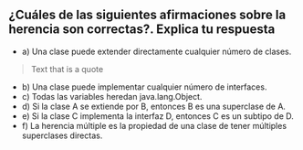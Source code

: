 ## ¿Cuáles de las siguientes afirmaciones sobre la herencia son correctas?. Explica tu respuesta 
- a) Una clase puede extender directamente cualquier número de clases.
> Text that is a quote
- b) Una clase puede implementar cualquier número de interfaces.
- c) Todas las variables heredan java.lang.Object.
- d) Si la clase A se extiende por B, entonces B es una superclase de A.
- e) Si la clase C implementa la interfaz D, entonces C es un subtipo de D.
- f) La herencia múltiple es la propiedad de una clase de tener múltiples superclases directas.
